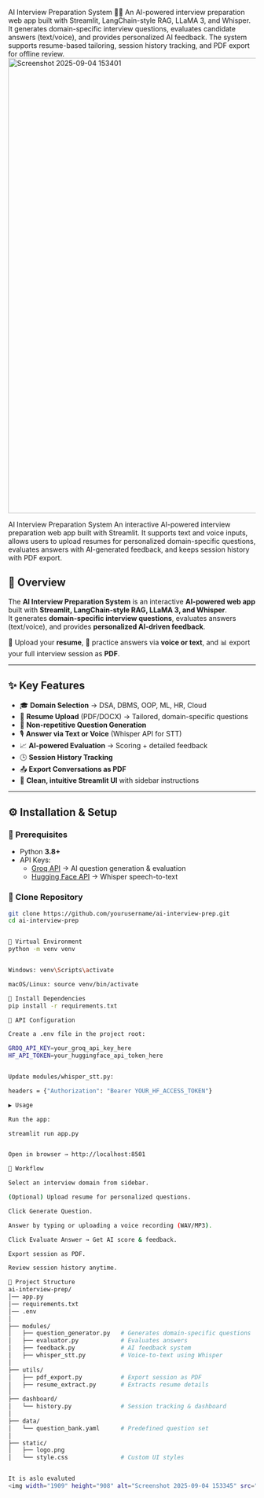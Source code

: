 AI Interview Preparation System 🎤🤖
An AI-powered interview preparation web app built with Streamlit, LangChain-style RAG, LLaMA 3, and Whisper.
It generates domain-specific interview questions, evaluates candidate answers (text/voice), and provides personalized AI feedback.
The system supports resume-based tailoring, session history tracking, and PDF export for offline review.
<img width="1919" height="927" alt="Screenshot 2025-09-04 153401" src="https://github.com/user-attachments/assets/56d27c47-178d-41f2-a4b1-d7ea5ea96ac5" />



AI Interview Preparation System
An interactive AI-powered interview preparation web app built with Streamlit. It supports text and voice inputs, allows users to upload resumes for personalized domain-specific questions, evaluates answers with AI-generated feedback, and keeps session history with PDF export.

## 🧠 Overview
The **AI Interview Preparation System** is an interactive **AI-powered web app** built with **Streamlit, LangChain-style RAG, LLaMA 3, and Whisper**.  
It generates **domain-specific interview questions**, evaluates answers (text/voice), and provides **personalized AI-driven feedback**.  

📄 Upload your **resume**, 🎤 practice answers via **voice or text**, and 📊 export your full interview session as **PDF**.  

---

## ✨ Key Features
- 🎓 **Domain Selection** → DSA, DBMS, OOP, ML, HR, Cloud  
- 📑 **Resume Upload** (PDF/DOCX) → Tailored, domain-specific questions  
- 🔄 **Non-repetitive Question Generation**  
- 🎙️ **Answer via Text or Voice** (Whisper API for STT)  
- 📈 **AI-powered Evaluation** → Scoring + detailed feedback  
- 🕒 **Session History Tracking**  
- 📤 **Export Conversations as PDF**  
- 🎨 **Clean, intuitive Streamlit UI** with sidebar instructions  

---

## ⚙️ Installation & Setup

### 🔹 Prerequisites
- Python **3.8+**
- API Keys:
  - [Groq API](https://groq.com) → AI question generation & evaluation  
  - [Hugging Face API](https://huggingface.co) → Whisper speech-to-text  

### 🔹 Clone Repository
```bash
git clone https://github.com/yourusername/ai-interview-prep.git
cd ai-interview-prep


🔹 Virtual Environment
python -m venv venv


Windows: venv\Scripts\activate

macOS/Linux: source venv/bin/activate

🔹 Install Dependencies
pip install -r requirements.txt

🔹 API Configuration

Create a .env file in the project root:

GROQ_API_KEY=your_groq_api_key_here
HF_API_TOKEN=your_huggingface_api_token_here


Update modules/whisper_stt.py:

headers = {"Authorization": "Bearer YOUR_HF_ACCESS_TOKEN"}

▶️ Usage

Run the app:

streamlit run app.py


Open in browser → http://localhost:8501

📝 Workflow

Select an interview domain from sidebar.

(Optional) Upload resume for personalized questions.

Click Generate Question.

Answer by typing or uploading a voice recording (WAV/MP3).

Click Evaluate Answer → Get AI score & feedback.

Export session as PDF.

Review session history anytime.

📂 Project Structure
ai-interview-prep/
│── app.py
│── requirements.txt
│── .env
│
├── modules/
│   ├── question_generator.py   # Generates domain-specific questions
│   ├── evaluator.py            # Evaluates answers
│   ├── feedback.py             # AI feedback system
│   ├── whisper_stt.py          # Voice-to-text using Whisper
│
├── utils/
│   ├── pdf_export.py           # Export session as PDF
│   ├── resume_extract.py       # Extracts resume details
│
├── dashboard/
│   └── history.py              # Session tracking & dashboard
│
├── data/
│   └── question_bank.yaml      # Predefined question set
│
├── static/
│   ├── logo.png
│   └── style.css               # Custom UI styles


It is aslo evaluted 
<img width="1909" height="908" alt="Screenshot 2025-09-04 153345" src="https://github.com/user-attachments/assets/e402ee3e-a196-4dea-82fa-f8adc519e4d1" />



